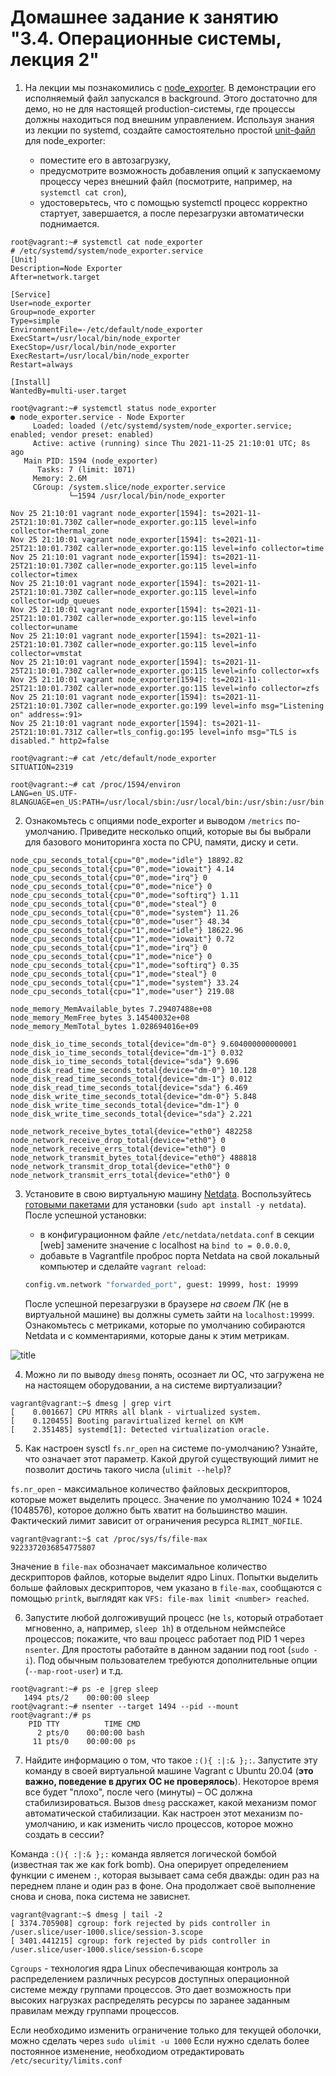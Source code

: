 # Домашнее задание к занятию "3.4. Операционные системы, лекция 2"

1. На лекции мы познакомились с [node_exporter](https://github.com/prometheus/node_exporter/releases). В демонстрации его исполняемый файл запускался в background. Этого достаточно для демо, но не для настоящей production-системы, где процессы должны находиться под внешним управлением. Используя знания из лекции по systemd, создайте самостоятельно простой [unit-файл](https://www.freedesktop.org/software/systemd/man/systemd.service.html) для node_exporter:

    * поместите его в автозагрузку,
    * предусмотрите возможность добавления опций к запускаемому процессу через внешний файл (посмотрите, например, на `systemctl cat cron`),
    * удостоверьтесь, что с помощью systemctl процесс корректно стартует, завершается, а после перезагрузки автоматически поднимается.

```buildoutcfg
root@vagrant:~# systemctl cat node_exporter
# /etc/systemd/system/node_exporter.service
[Unit]
Description=Node Exporter
After=network.target

[Service]
User=node_exporter
Group=node_exporter
Type=simple
EnvironmentFile=-/etc/default/node_exporter
ExecStart=/usr/local/bin/node_exporter
ExecStop=/usr/local/bin/node_exporter
ExecRestart=/usr/local/bin/node_exporter
Restart=always

[Install]
WantedBy=multi-user.target
```

```buildoutcfg
root@vagrant:~# systemctl status node_exporter
● node_exporter.service - Node Exporter
     Loaded: loaded (/etc/systemd/system/node_exporter.service; enabled; vendor preset: enabled)
     Active: active (running) since Thu 2021-11-25 21:10:01 UTC; 8s ago
   Main PID: 1594 (node_exporter)
      Tasks: 7 (limit: 1071)
     Memory: 2.6M
     CGroup: /system.slice/node_exporter.service
             └─1594 /usr/local/bin/node_exporter

Nov 25 21:10:01 vagrant node_exporter[1594]: ts=2021-11-25T21:10:01.730Z caller=node_exporter.go:115 level=info collector=thermal_zone
Nov 25 21:10:01 vagrant node_exporter[1594]: ts=2021-11-25T21:10:01.730Z caller=node_exporter.go:115 level=info collector=time
Nov 25 21:10:01 vagrant node_exporter[1594]: ts=2021-11-25T21:10:01.730Z caller=node_exporter.go:115 level=info collector=timex
Nov 25 21:10:01 vagrant node_exporter[1594]: ts=2021-11-25T21:10:01.730Z caller=node_exporter.go:115 level=info collector=udp_queues
Nov 25 21:10:01 vagrant node_exporter[1594]: ts=2021-11-25T21:10:01.730Z caller=node_exporter.go:115 level=info collector=uname
Nov 25 21:10:01 vagrant node_exporter[1594]: ts=2021-11-25T21:10:01.730Z caller=node_exporter.go:115 level=info collector=vmstat
Nov 25 21:10:01 vagrant node_exporter[1594]: ts=2021-11-25T21:10:01.730Z caller=node_exporter.go:115 level=info collector=xfs
Nov 25 21:10:01 vagrant node_exporter[1594]: ts=2021-11-25T21:10:01.730Z caller=node_exporter.go:115 level=info collector=zfs
Nov 25 21:10:01 vagrant node_exporter[1594]: ts=2021-11-25T21:10:01.730Z caller=node_exporter.go:199 level=info msg="Listening on" address=:91>
Nov 25 21:10:01 vagrant node_exporter[1594]: ts=2021-11-25T21:10:01.731Z caller=tls_config.go:195 level=info msg="TLS is disabled." http2=false
```

```buildoutcfg
root@vagrant:~# cat /etc/default/node_exporter
SITUATION=2319

root@vagrant:~# cat /proc/1594/environ
LANG=en_US.UTF-8LANGUAGE=en_US:PATH=/usr/local/sbin:/usr/local/bin:/usr/sbin:/usr/bin:/sbin:/bin:/snap/binHOME=/home/node_exporterLOGNAME=node_exporterUSER=node_exporterINVOCATION_ID=562cd942069a45fda189f18819710e47JOURNAL_STREAM=9:35679SITUATION=2319
```

2. Ознакомьтесь с опциями node_exporter и выводом `/metrics` по-умолчанию. Приведите несколько опций, которые вы бы выбрали для базового мониторинга хоста по CPU, памяти, диску и сети.

```buildoutcfg
node_cpu_seconds_total{cpu="0",mode="idle"} 18892.82
node_cpu_seconds_total{cpu="0",mode="iowait"} 4.14
node_cpu_seconds_total{cpu="0",mode="irq"} 0
node_cpu_seconds_total{cpu="0",mode="nice"} 0
node_cpu_seconds_total{cpu="0",mode="softirq"} 1.11
node_cpu_seconds_total{cpu="0",mode="steal"} 0
node_cpu_seconds_total{cpu="0",mode="system"} 11.26
node_cpu_seconds_total{cpu="0",mode="user"} 48.34
node_cpu_seconds_total{cpu="1",mode="idle"} 18622.96
node_cpu_seconds_total{cpu="1",mode="iowait"} 0.72
node_cpu_seconds_total{cpu="1",mode="irq"} 0
node_cpu_seconds_total{cpu="1",mode="nice"} 0
node_cpu_seconds_total{cpu="1",mode="softirq"} 0.35
node_cpu_seconds_total{cpu="1",mode="steal"} 0
node_cpu_seconds_total{cpu="1",mode="system"} 33.24
node_cpu_seconds_total{cpu="1",mode="user"} 219.08
```

```buildoutcfg
node_memory_MemAvailable_bytes 7.29407488e+08
node_memory_MemFree_bytes 3.14540032e+08
node_memory_MemTotal_bytes 1.028694016e+09
```
```buildoutcfg
node_disk_io_time_seconds_total{device="dm-0"} 9.604000000000001
node_disk_io_time_seconds_total{device="dm-1"} 0.032
node_disk_io_time_seconds_total{device="sda"} 9.696
node_disk_read_time_seconds_total{device="dm-0"} 10.128
node_disk_read_time_seconds_total{device="dm-1"} 0.012
node_disk_read_time_seconds_total{device="sda"} 6.469
node_disk_write_time_seconds_total{device="dm-0"} 5.848
node_disk_write_time_seconds_total{device="dm-1"} 0
node_disk_write_time_seconds_total{device="sda"} 2.221
```

```buildoutcfg
node_network_receive_bytes_total{device="eth0"} 482258
node_network_receive_drop_total{device="eth0"} 0
node_network_receive_errs_total{device="eth0"} 0
node_network_transmit_bytes_total{device="eth0"} 488818
node_network_transmit_drop_total{device="eth0"} 0
node_network_transmit_errs_total{device="eth0"} 0
```


3. Установите в свою виртуальную машину [Netdata](https://github.com/netdata/netdata). Воспользуйтесь [готовыми пакетами](https://packagecloud.io/netdata/netdata/install) для установки (`sudo apt install -y netdata`). После успешной установки:
    * в конфигурационном файле `/etc/netdata/netdata.conf` в секции [web] замените значение с localhost на `bind to = 0.0.0.0`,
    * добавьте в Vagrantfile проброс порта Netdata на свой локальный компьютер и сделайте `vagrant reload`:

    ```bash
    config.vm.network "forwarded_port", guest: 19999, host: 19999
    ```

    После успешной перезагрузки в браузере *на своем ПК* (не в виртуальной машине) вы должны суметь зайти на `localhost:19999`. Ознакомьтесь с метриками, которые по умолчанию собираются Netdata и с комментариями, которые даны к этим метрикам.

![title](images/netdata.png)

4. Можно ли по выводу `dmesg` понять, осознает ли ОС, что загружена не на настоящем оборудовании, а на системе виртуализации?

```buildoutcfg
vagrant@vagrant:~$ dmesg | grep virt
[    0.001667] CPU MTRRs all blank - virtualized system.
[    0.120455] Booting paravirtualized kernel on KVM
[    2.351485] systemd[1]: Detected virtualization oracle.
```

5. Как настроен sysctl `fs.nr_open` на системе по-умолчанию? Узнайте, что означает этот параметр. Какой другой существующий лимит не позволит достичь такого числа (`ulimit --help`)?

`fs.nr_open` - максимальное количество файловых дескрипторов, которые может выделить процесс. Значение по умолчанию 1024 * 1024 (1048576), которое должно быть хватит на большинство машин. Фактический лимит зависит от ограничения ресурса `RLIMIT_NOFILE`.

```buildoutcfg
vagrant@vagrant:~$ cat /proc/sys/fs/file-max
9223372036854775807
```
Значение в `file-max` обозначает максимальное количество дескрипторов файлов, которые выделит ядро Linux. Попытки выделить больше файловых дескрипторов, чем указано в `file-max`, сообщаются с помощью `printk`, выглядят как `VFS: file-max limit <number> reached`. 


6. Запустите любой долгоживущий процесс (не `ls`, который отработает мгновенно, а, например, `sleep 1h`) в отдельном неймспейсе процессов; покажите, что ваш процесс работает под PID 1 через `nsenter`. Для простоты работайте в данном задании под root (`sudo -i`). Под обычным пользователем требуются дополнительные опции (`--map-root-user`) и т.д.

```buildoutcfg
root@vagrant:~# ps -e |grep sleep
   1494 pts/2    00:00:00 sleep
root@vagrant:~# nsenter --target 1494 --pid --mount
root@vagrant:/# ps
    PID TTY          TIME CMD
      2 pts/0    00:00:00 bash
     11 pts/0    00:00:00 ps
```
7. Найдите информацию о том, что такое `:(){ :|:& };:`. Запустите эту команду в своей виртуальной машине Vagrant с Ubuntu 20.04 (**это важно, поведение в других ОС не проверялось**). Некоторое время все будет "плохо", после чего (минуты) – ОС должна стабилизироваться. Вызов `dmesg` расскажет, какой механизм помог автоматической стабилизации. Как настроен этот механизм по-умолчанию, и как изменить число процессов, которое можно создать в сессии?

Команда `:(){ :|:& };:` команда является логической бомбой (известная так же как fork bomb). Она оперирует определением функции с именем `:`, которая вызывает сама себя дважды: один раз на переднем плане и один раз в фоне. Она продолжает своё выполнение снова и снова, пока система не зависнет.

```buildoutcfg
vagrant@vagrant:~$ dmesg | tail -2
[ 3374.705908] cgroup: fork rejected by pids controller in /user.slice/user-1000.slice/session-3.scope
[ 3401.441215] cgroup: fork rejected by pids controller in /user.slice/user-1000.slice/session-6.scope
```

`Cgroups` - технология ядра Linux обеспечивающая контроль за распределением различных ресурсов доступных операционной системе между группами процессов. Это дает возможность при высоких нагрузках распределять ресурсы по заранее заданным правилам между группами процессов.

Если необходимо изменить ограничение только для текущей оболочки, можно сделать через `sudo ulimit -u 1000`
Если нужно сделать более постоянное изменение, необходиом отредактировать `/etc/security/limits.conf`